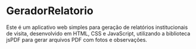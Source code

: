 # GeradorRelatorio
Este é um aplicativo web simples para geração de relatórios institucionais de visita, desenvolvido em HTML, CSS e JavaScript, utilizando a biblioteca jsPDF para gerar arquivos PDF com fotos e observações.
